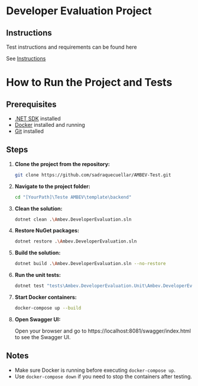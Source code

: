 # Developer Evaluation Project

## Instructions
Test instructions and requirements can be found here

See [Instructions](/.doc/instructions.md)

# How to Run the Project and Tests

## Prerequisites
- [.NET SDK](https://dotnet.microsoft.com/en-us/download) installed
- [Docker](https://www.docker.com/products/docker-desktop/) installed and running
- [Git](https://git-scm.com/) installed

## Steps

1. **Clone the project from the repository:**
   ```bash
   git clone https://github.com/sadraquecuellar/AMBEV-Test.git
   ```

2. **Navigate to the project folder:**
   ```bash
   cd "[YourPath]\Teste AMBEV\template\backend"
   ```

3. **Clean the solution:**
   ```bash
   dotnet clean .\Ambev.DeveloperEvaluation.sln
   ```

4. **Restore NuGet packages:**
   ```bash
   dotnet restore .\Ambev.DeveloperEvaluation.sln
   ```

5. **Build the solution:**
   ```bash
   dotnet build .\Ambev.DeveloperEvaluation.sln --no-restore
   ```

6. **Run the unit tests:**
   ```bash
   dotnet test "tests\Ambev.DeveloperEvaluation.Unit\Ambev.DeveloperEvaluation.Unit.csproj" --logger "console;verbosity=detailed"
   ```

7. **Start Docker containers:**
   ```bash
   docker-compose up --build
   ```

8. **Open Swagger UI:**

   Open your browser and go to https://localhost:8081/swagger/index.html to see the Swagger UI.

## Notes
- Make sure Docker is running before executing `docker-compose up`.
- Use `docker-compose down` if you need to stop the containers after testing.

